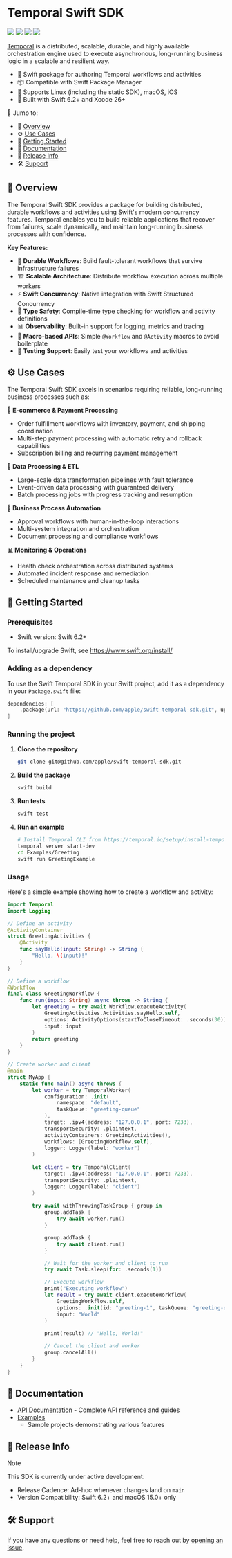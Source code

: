 # Temporal Swift SDK

[![](https://img.shields.io/badge/docc-read_documentation-blue)](https://swiftpackageindex.com/apple/swift-temporal-sdk/documentation)
[![](https://img.shields.io/github/v/release/apple/swift-temporal-sdk)](https://github.com/apple/swift-temporal-sdk/releases)
[![](https://img.shields.io/endpoint?url=https%3A%2F%2Fswiftpackageindex.com%2Fapi%2Fpackages%2Fapple%2Fswift-temporal-sdk%2Fbadge%3Ftype%3Dswift-versions)](https://swiftpackageindex.com/apple/swift-temporal-sdk)
[![](https://img.shields.io/endpoint?url=https%3A%2F%2Fswiftpackageindex.com%2Fapi%2Fpackages%2Fapple%2Fswift-temporal-sdk%2Fbadge%3Ftype%3Dplatforms)](https://swiftpackageindex.com/apple/swift-temporal-sdk)

[Temporal](https://temporal.io/) is a distributed, scalable, durable, and highly
available orchestration engine used to execute asynchronous, long-running
business logic in a scalable and resilient way.

- 🚀 Swift package for authoring Temporal workflows and activities
- 📦 Compatible with Swift Package Manager
- 📱 Supports Linux (including the static SDK), macOS, iOS 
- 🔧 Built with Swift 6.2+ and Xcode 26+

🔗 Jump to:
- 📖 [Overview](#-overview)
- ⚙️ [Use Cases](#%EF%B8%8F-use-cases)
- 🏁 [Getting Started](#-getting-started)
- 📘 [Documentation](#-documentation)
- 🧰 [Release Info](#-release-info)
- 🛠️ [Support](#%EF%B8%8F-support)

## 📖 Overview

The Temporal Swift SDK provides a package for building distributed, durable
workflows and activities using Swift's modern concurrency features. Temporal
enables you to build reliable applications that recover from failures, scale
dynamically, and maintain long-running business processes with confidence.

**Key Features:**
- 🔄 **Durable Workflows**: Build fault-tolerant workflows that survive
  infrastructure failures
- 🏗️ **Scalable Architecture**: Distribute workflow execution across multiple
  workers
- ⚡ **Swift Concurrency**: Native integration with Swift Structured Concurrency
- 🎯 **Type Safety**: Compile-time type checking for workflow and activity
  definitions
- 📊 **Observability**: Built-in support for logging, metrics and tracing
- 🔧 **Macro-based APIs**: Simple `@Workflow` and `@Activity` macros to avoid
  boilerplate
- 🧪 **Testing Support**: Easily test your workflows and activities

## ⚙️ Use Cases

The Temporal Swift SDK excels in scenarios requiring reliable, long-running
business processes such as:

**🛒 E-commerce & Payment Processing**
- Order fulfillment workflows with inventory, payment, and shipping coordination
- Multi-step payment processing with automatic retry and rollback capabilities
- Subscription billing and recurring payment management

**🔄 Data Processing & ETL**
- Large-scale data transformation pipelines with fault tolerance
- Event-driven data processing with guaranteed delivery
- Batch processing jobs with progress tracking and resumption

**🏢 Business Process Automation**
- Approval workflows with human-in-the-loop interactions
- Multi-system integration and orchestration
- Document processing and compliance workflows

**📊 Monitoring & Operations**
- Health check orchestration across distributed systems
- Automated incident response and remediation
- Scheduled maintenance and cleanup tasks

## 🏁 Getting Started

### Prerequisites

- Swift version: Swift 6.2+

To install/upgrade Swift, see https://www.swift.org/install/

### Adding as a dependency

To use the Swift Temporal SDK in your Swift project, add it as a dependency in
your `Package.swift` file:

```swift
dependencies: [
    .package(url: "https://github.com/apple/swift-temporal-sdk.git", upToNextMinor: "0.1.0")
]
```

### Running the project

1. **Clone the repository**
   ```bash
   git clone git@github.com/apple/swift-temporal-sdk.git
   ```

2. **Build the package**
   ```bash
   swift build
   ```

3. **Run tests**
   ```bash
   swift test
   ```

4. **Run an example**
   ```bash
   # Install Temporal CLI from https://temporal.io/setup/install-temporal-cli
   temporal server start-dev
   cd Examples/Greeting
   swift run GreetingExample
   ```

### Usage

Here's a simple example showing how to create a workflow and activity:

```swift
import Temporal
import Logging

// Define an activity
@ActivityContainer
struct GreetingActivities {
    @Activity
    func sayHello(input: String) -> String {
        "Hello, \(input)!"
    }
}

// Define a workflow
@Workflow
final class GreetingWorkflow {
    func run(input: String) async throws -> String {
        let greeting = try await Workflow.executeActivity(
            GreetingActivities.Activities.sayHello.self,
            options: ActivityOptions(startToCloseTimeout: .seconds(30)),
            input: input
        )
        return greeting
    }
}

// Create worker and client
@main
struct MyApp {
    static func main() async throws {
        let worker = try TemporalWorker(
            configuration: .init(
                namespace: "default",
                taskQueue: "greeting-queue"
            ),
            target: .ipv4(address: "127.0.0.1", port: 7233),
            transportSecurity: .plaintext,
            activityContainers: GreetingActivities(),
            workflows: [GreetingWorkflow.self],
            logger: Logger(label: "worker")
        )
        
        let client = try TemporalClient(
            target: .ipv4(address: "127.0.0.1", port: 7233),
            transportSecurity: .plaintext,
            logger: Logger(label: "client")
        )
        
        try await withThrowingTaskGroup { group in
            group.addTask {
                try await worker.run()
            }

            group.addTask {
                try await client.run()
            }

            // Wait for the worker and client to run
            try await Task.sleep(for: .seconds(1))

            // Execute workflow
            print("Executing workflow")
            let result = try await client.executeWorkflow(
                GreetingWorkflow.self,
                options: .init(id: "greeting-1", taskQueue: "greeting-queue"),
                input: "World"
            )
            
            print(result) // "Hello, World!"

            // Cancel the client and worker
            group.cancelAll()
        }
    }
}
```

## 📘 Documentation

- [API Documentation](https://swiftpackageindex.com/apple/swift-temporal-sdk/main/documentation/) - Complete
  API reference and guides
- [Examples](https://github.com/apple/swift-temporal-sdk/tree/main/Examples)
  - Sample projects demonstrating various features

## 🧰 Release Info

> [!NOTE]
> This SDK is currently under active development.

- Release Cadence: Ad-hoc whenever changes land on `main`
- Version Compatibility: Swift 6.2+ and macOS 15.0+ only

## 🛠️ Support

If you have any questions or need help, feel free to reach out by [opening an
issue](https://github.com/apple/swift-temporal-sdk/issues).
